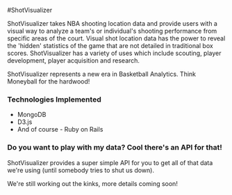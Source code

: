#ShotVisualizer

ShotVisualizer takes NBA shooting location data and provide users with a visual way to analyze a team's or individual's shooting performance from specific areas of the court. Visual shot location data has the power to reveal the 'hidden' statistics of the game that are not detailed in traditional box scores. ShotVisualizer has a variety of uses which include scouting, player development, player acquisition and research. 


ShotVisualizer represents a new era in Basketball Analytics. Think Moneyball for the hardwood!

### Technologies Implemented
* MongoDB
* D3.js
* And of course - Ruby on Rails

### Do you want to play with my data? Cool there's an API for that!
ShotVisualizer provides a super simple API for you to get all of that data we're using (until somebody tries to shut us down).

We're still working out the kinks, more details coming soon!




